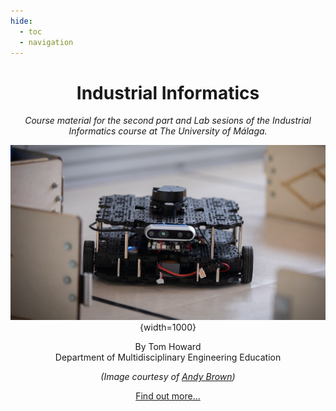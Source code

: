 ```yaml
---
hide:
  - toc 
  - navigation
---
```


<center>

# Industrial Informatics

*Course material for the second part and Lab sesions of the Industrial Informatics course at The University of Málaga.* 

![A picture of a TurtleBot3 Waffle in the Diamond Computer Room 3 Robot Arena](./images/waffle/arena_shot.jpg){width=1000} 

By Tom Howard  
Department of Multidisciplinary Engineering Education  

*(Image courtesy of [Andy Brown](https://www.andybrownphoto.co.uk/))*

[Find out more...](./about/README.md)

</center>